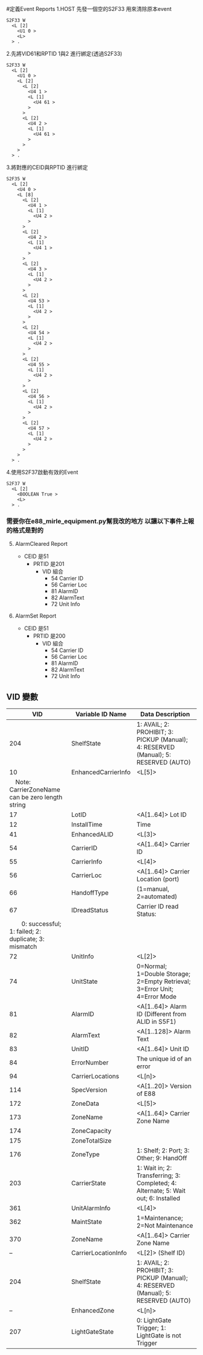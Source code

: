 #定義Event Reports
1.HOST 先發一個空的S2F33 用來清除原本event
```
S2F33 W
  <L [2]
    <U1 0 >
    <L>
  > .
```

2.先將VID61和RPTID 1與2 進行綁定(透過S2F33)
```
S2F33 W
  <L [2]
    <U1 0 >
    <L [2]
      <L [2]
        <U4 1 >
        <L [1]
          <U4 61 >
        >
      >
      <L [2]
        <U4 2 >
        <L [1]
          <U4 61 >
        >
      >
    >
  > .
```
3.將對應的CEID與RPTID  進行綁定
```
S2F35 W
  <L [2]
    <U4 0 >
    <L [8]
      <L [2]
        <U4 1 >
        <L [1]
          <U4 2 >
        >
      >
      <L [2]
        <U4 2 >
        <L [1]
          <U4 1 >
        >
      >
      <L [2]
        <U4 3 >
        <L [1]
          <U4 2 >
        >
      >
      <L [2]
        <U4 53 >
        <L [1]
          <U4 2 >
        >
      >
      <L [2]
        <U4 54 >
        <L [1]
          <U4 2 >
        >
      >
      <L [2]
        <U4 55 >
        <L [1]
          <U4 2 >
        >
      >
      <L [2]
        <U4 56 >
        <L [1]
          <U4 2 >
        >
      >
      <L [2]
        <U4 57 >
        <L [1]
          <U4 2 >
        >
      >
    >
  > .
```

4.使用S2F37啟動有效的Event
```
S2F37 W
  <L [2]
    <BOOLEAN True >
    <L>
  > .
```
### 需要你在e88_mirle_equipment.py幫我改的地方 以讓以下事件上報的格式是對的
5. AlarmCleared Report
    - CEID 是51
        - PRTID 是201
            - VID 組合
                - 54 Carrier ID
                - 56 Carrier Loc
                - 81 AlarmID
                - 82 AlarmText
                - 72 Unit Info

6. AlarmSet Report
    - CEID 是51
        - PRTID 是200
            - VID 組合
                - 54 Carrier ID
                - 56 Carrier Loc
                - 81 AlarmID
                - 82 AlarmText
                - 72 Unit Info

## VID 變數
| VID                                                    | Variable ID Name    | Data Description                                                                         |
| ------------------------------------------------------ | ------------------- | ---------------------------------------------------------------------------------------- |
| 204                                                    | ShelfState          | 1: AVAIL; 2: PROHIBIT; 3: PICKUP (Manual); 4: RESERVED (Manual); 5: RESERVED (AUTO)      |
| 10                                                     | EnhancedCarrierInfo | \<L\[5]> <CarrierID> <CarrierLoc> <CarrierZoneName> <InstallTime> <CarrierState>         |
|  Note: CarrierZoneName can be zero length string       |                     |                                                                                          |
| 17                                                     | LotID               | \<A\[1..64]> Lot ID                                                                      |
| 12                                                     | InstallTime         | Time <A16>                                                                               |
| 41                                                     | EnhancedALID        | \<L\[3]> <ALID> <UnitInfo> <AlarmText>                                                   |
| 54                                                     | CarrierID           | \<A\[1..64]> Carrier ID                                                                  |
| 55                                                     | CarrierInfo         | \<L\[4]> <CarrierID> <CarrierLoc> <CarrierZoneName>                                      |
| 56                                                     | CarrierLoc          | \<A\[1..64]> Carrier Location (port)                                                     |
| 66                                                     | HandoffType         | <U2> (1=manual, 2=automated)                                                             |
| 67                                                     | IDreadStatus        | <U2> Carrier ID read Status:                                                             |
|   0: successful; 1: failed; 2: duplicate; 3: mismatch  |                     |                                                                                          |
| 72                                                     | UnitInfo            | \<L\[2]> <UnitID> <UnitState>                                                            |
| 74                                                     | UnitState           | <U2> 0=Normal; 1=Double Storage; 2=Empty Retrieval; 3=Error Unit; 4=Error Mode           |
| 81                                                     | AlarmID             | \<A\[1..64]> Alarm ID (Different from ALID in S5F1)                                      |
| 82                                                     | AlarmText           | \<A\[1..128]> Alarm Text                                                                 |
| 83                                                     | UnitID              | \<A\[1..64]> Unit ID                                                                     |
| 84                                                     | ErrorNumber         | <U4> The unique id of an error                                                           |
| 94                                                     | CarrierLocations    | \<L\[n]> <CarrierLocationInfo>                                                           |
| 114                                                    | SpecVersion         | \<A\[1..20]> Version of E88                                                              |
| 172                                                    | ZoneData            | \<L\[5]> <ZoneName> <ZoneCapacity> <ZoneTotalSize> <ZoneType> <CarrierLocations>         |
| 173                                                    | ZoneName            | \<A\[1..64]> Carrier Zone Name                                                           |
| 174                                                    | ZoneCapacity        | <U2>                                                                                     |
| 175                                                    | ZoneTotalSize       | <U2>                                                                                     |
| 176                                                    | ZoneType            | <U2> 1: Shelf; 2: Port; 3: Other; 9: HandOff                                             |
| 203                                                    | CarrierState        | <U2> 1: Wait in; 2: Transferring; 3: Completed; 4: Alternate; 5: Wait out; 6: Installed  |
| 361                                                    | UnitAlarmInfo       | \<L\[4]> <UnitID> <AlarmID> <AlarmText> <MaintState>                                     |
| 362                                                    | MaintState          | <U2> 1=Maintenance; 2=Not Maintenance                                                    |
| 370                                                    | ZoneName            | \<A\[1..64]> Carrier Zone Name                                                           |
| –                                                      | CarrierLocationInfo | \<L\[2]> <CarrierLoc> (Shelf ID) <CarrierID> <ShelfState>                                |
| 204                                                    | ShelfState          | 1: AVAIL; 2: PROHIBIT; 3: PICKUP (Manual); 4: RESERVED (Manual); 5: RESERVED (AUTO)      |
| –                                                      | EnhancedZone        | \<L\[n]> <ZoneData>                                                                      |
| 207                                                    | LightGateState      | 0: LightGate Trigger; 1: LightGate is not Trigger                                        |